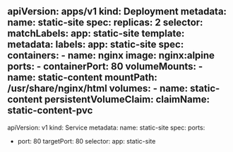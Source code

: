 apiVersion: apps/v1
kind: Deployment
metadata:
  name: static-site
spec:
  replicas: 2
  selector:
    matchLabels:
      app: static-site
  template:
    metadata:
      labels:
        app: static-site
    spec:
      containers:
      - name: nginx
        image: nginx:alpine
        ports:
        - containerPort: 80
        volumeMounts:
        - name: static-content
          mountPath: /usr/share/nginx/html
      volumes:
      - name: static-content
        persistentVolumeClaim:
          claimName: static-content-pvc
---
apiVersion: v1
kind: Service
metadata:
  name: static-site
spec:
  ports:
  - port: 80
    targetPort: 80
  selector:
    app: static-site